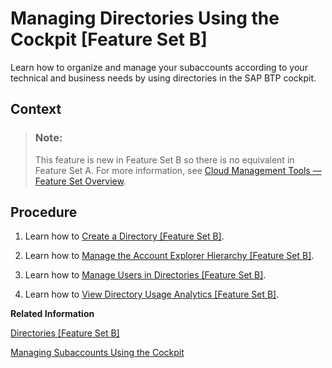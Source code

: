 <!-- loiof495ac1a62684affbff9f2629fe58bb0 -->

# Managing Directories Using the Cockpit \[Feature Set B\]

Learn how to organize and manage your subaccounts according to your technical and business needs by using directories in the SAP BTP cockpit.



## Context

> ### Note:  
> This feature is new in Feature Set B so there is no equivalent in Feature Set A. For more information, see [Cloud Management Tools — Feature Set Overview](../10-concepts/cloud-management-tools-feature-set-overview-caf4e4e.md).



## Procedure

1.  Learn how to [Create a Directory \[Feature Set B\]](create-a-directory-feature-set-b-b8ef1c4.md).

2.  Learn how to [Manage the Account Explorer Hierarchy \[Feature Set B\]](manage-the-account-explorer-hierarchy-feature-set-b-2e2a5b6.md).

3.  Learn how to [Manage Users in Directories \[Feature Set B\]](manage-users-in-directories-feature-set-b-ff4d4a4.md).

4.  Learn how to [View Directory Usage Analytics \[Feature Set B\]](view-directory-usage-analytics-feature-set-b-a287782.md).


**Related Information**  


[Directories \[Feature Set B\]](../10-concepts/account-model-8ed4a70.md#loioa92721fc75524ec09a7a7255997dbd94 "With directories, you can organize and manage your subaccounts according to your technical and business needs.")

[Managing Subaccounts Using the Cockpit](managing-subaccounts-using-the-cockpit-55d0b6d.md "Learn how to structure a global account according to your organization’s and project’s requirements with regard to members, authorizations, and entitlements by managing subaccounts.")


